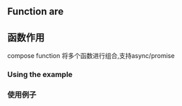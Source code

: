 ## Function are
## 函数作用
compose function
 将多个函数进行组合,支持async/promise 


### Using the example
### 使用例子
``` javascript  

```
